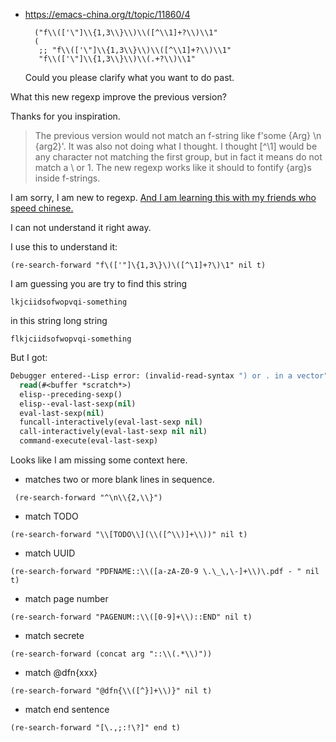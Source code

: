 * https://emacs-china.org/t/topic/11860/4

  
		("f\\(['\"]\\{1,3\\}\\)\\([^\\1]+?\\)\\1"
		(
		 ;; "f\\(['\"]\\{1,3\\}\\)\\([^\\1]+?\\)\\1"
		 "f\\(['\"]\\{1,3\\}\\)\\(.+?\\)\\1"
     
     
     
     Could you please clarify what you want to do past.

What this new regexp improve the previous version?

Thanks for you inspiration.


> The previous version would not match an f-string like f'some {Arg} \n {arg2}'. It was also not doing what I thought. I thought [^\1] would be any character not matching the first group, but in fact it means do not match a \ or 1. The new regexp works like it should to fontify {arg}s inside f-strings.


I am sorry, I am new to regexp. [And I am learning this with my friends
who speed chinese.](https://emacs-china.org/t/topic/11860/9)

I can not understand it right away.

I use this to understand it:

`(re-search-forward "f\(['"]\{1,3\}\)\([^\1]+?\)\1" nil t)`

I am guessing you are try to find this string

`lkjciidsofwopvqi-something`

in this string long string

`flkjciidsofwopvqi-something`

But I got:

```lisp
Debugger entered--Lisp error: (invalid-read-syntax ") or . in a vector")
  read(#<buffer *scratch*>)
  elisp--preceding-sexp()
  elisp--eval-last-sexp(nil)
  eval-last-sexp(nil)
  funcall-interactively(eval-last-sexp nil)
  call-interactively(eval-last-sexp nil nil)
  command-execute(eval-last-sexp)
```

Looks like I am missing some context here.




- matches two or more blank lines in sequence.

` (re-search-forward "^\n\\{2,\\}")`


- match TODO

`(re-search-forward "\\[TODO\\](\\([^\\)]+\\))" nil t)`

- match UUID

`(re-search-forward "PDFNAME::\\([a-zA-Z0-9 \.\_\,\-]+\\)\.pdf - " nil t)`

- match page number

`(re-search-forward "PAGENUM::\\([0-9]+\\)::END" nil t)`

- match secrete

`(re-search-forward (concat arg "::\\(.*\\)"))`

- match @dfn{xxx}

`(re-search-forward "@dfn{\\([^}]+\\)}" nil t)`

- match end sentence

`(re-search-forward "[\.,;:!\?]" end t)`
